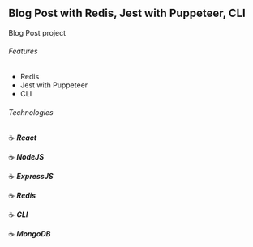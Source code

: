 ## Blog Post with Redis, Jest with Puppeteer, CLI

Blog Post project

###### Features

- Redis
- Jest with Puppeteer
- CLI

###### Technologies

:coffee: **_React_**

:coffee: **_NodeJS_**

:coffee: **_ExpressJS_**

:coffee: **_Redis_**

:coffee: **_CLI_**

:coffee: **_MongoDB_**
